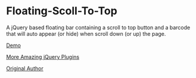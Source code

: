 Floating-Scoll-To-Top
=====================
A jQuery based floating bar containing a scroll to top button and a barcode that will auto appear (or hide) when scroll down (or up) the page.

<a href="http://www.jqueryscript.net/demo/jQuery-Scroll-To-Top-Barcode-Plugin/">Demo</a>

<a href="http://www.jqueryscript.net">More Amazing jQuery Plugins</a>

<a href="http://www.jq-school.com/Detail.aspx?id=332">Original Author</a>
